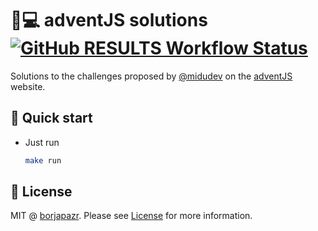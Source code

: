 # 🎅💻️ adventJS solutions [![GitHub RESULTS Workflow Status](https://img.shields.io/github/workflow/status/borjapazr/adventjs-solutions/RESULTS?style=flat-square&logo=github&label=RESULTS)](https://github.com/borjapazr/adventjs-solutions/actions)

Solutions to the challenges proposed by [@midudev](https://midu.dev/) on the [adventJS](https://adventjs.dev/) website.

## 🚀 Quick start

- Just run

  ```bash
  make run
  ```

## 🚩 License

MIT @ [borjapazr](https://me.marsmachine.space). Please see [License](LICENSE) for more information.
